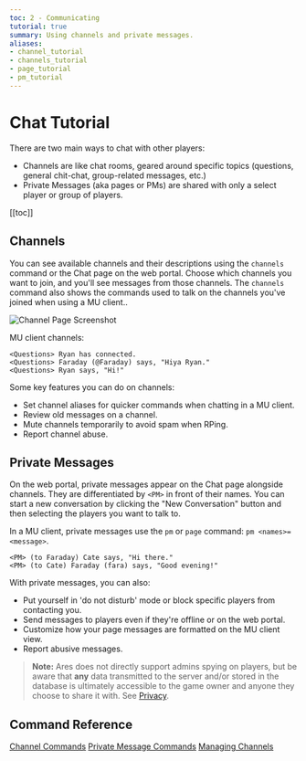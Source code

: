 ```yaml
---
toc: 2 - Communicating
tutorial: true
summary: Using channels and private messages.
aliases:
- channel_tutorial
- channels_tutorial
- page_tutorial
- pm_tutorial
---
```

# Chat Tutorial

There are two main ways to chat with other players:

* Channels are like chat rooms, geared around specific topics (questions, general chit-chat, group-related messages, etc.)
* Private Messages (aka pages or PMs) are shared with only a select player or group of players.

[[toc]]

## Channels

You can see available channels and their descriptions using the `channels` command or the Chat page on the web portal.  Choose which channels you want to join, and you'll see messages from those channels.  The `channels` command also shows the commands used to talk on the channels you've joined when using a MU client..

![Channel Page Screenshot](https://aresmush.com/images/help-images/chat.png)

MU client channels:

    <Questions> Ryan has connected.
    <Questions> Faraday (@Faraday) says, "Hiya Ryan."
    <Questions> Ryan says, "Hi!"

Some key features you can do on channels:

* Set channel aliases for quicker commands when chatting in a MU client.
* Review old messages on a channel.
* Mute channels temporarily to avoid spam when RPing.
* Report channel abuse.

## Private Messages

On the web portal, private messages appear on the Chat page alongside channels.  They are differentiated by `<PM>` in front of their names. You can start a new conversation by clicking the "New Conversation" button and then selecting the players you want to talk to.
  
In a MU client, private messages use the `pm` or `page` command: `pm <names>=<message>`.
  
    <PM> (to Faraday) Cate says, "Hi there."
    <PM> (to Cate) Faraday (fara) says, "Good evening!"

With private messages, you can also:

* Put yourself in 'do not disturb' mode or block specific players from contacting you.
* Send messages to players even if they're offline or on the web portal.
* Customize how your page messages are formatted on the MU client view.
* Report abusive messages.

> **Note:** Ares does not directly support admins spying on players, but be aware that **any** data transmitted to the server and/or stored in the database is ultimately accessible to the game owner and anyone they choose to share it with.  See [Privacy](/help/privacy).

## Command Reference

[Channel Commands](/help/channels)
[Private Message Commands](/help/pm)
[Managing Channels](/help/manage_channels)  

